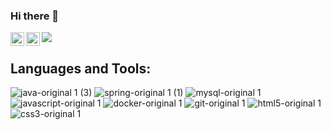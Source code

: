 ### Hi there 👋

<a href="https://twitter.com/mangeshsn">
  <img align="left" alt="Mangesh Narkhede | Twitter" width="22px" src="https://raw.githubusercontent.com/peterthehan/peterthehan/master/assets/twitter.svg" />
</a>

<a href="https://www.linkedin.com/in/mangeshnarkhede/">
  <img align="left" alt="Mangesh's LinkedIN" width="22px" src="https://raw.githubusercontent.com/peterthehan/peterthehan/master/assets/linkedin.svg" />
</a>

![](https://visitor-badge.glitch.me/badge?page_id=mangeshsn.mangeshsn)

<!-- in your header -->
<link rel="stylesheet" href="https://cdn.jsdelivr.net/gh/devicons/devicon@v2.11.0/devicon.min.css">

## **Languages and Tools:**  

<!-- icons from https://devicon.dev/ -->

![java-original 1 (3)](https://user-images.githubusercontent.com/679831/116859599-dc00c880-ac1d-11eb-88d2-aa09fa41d672.png)
![spring-original 1 (1)](https://user-images.githubusercontent.com/679831/116859601-ddca8c00-ac1d-11eb-958f-08df431acd25.png)
![mysql-original 1](https://user-images.githubusercontent.com/679831/116859608-defbb900-ac1d-11eb-96c4-3fce1e9c8888.png)
![javascript-original 1](https://user-images.githubusercontent.com/679831/116859612-e02ce600-ac1d-11eb-8a26-fe245bb94cf9.png)
![docker-original 1](https://user-images.githubusercontent.com/679831/116859672-fe92e180-ac1d-11eb-9036-b46e80fafd2d.png)
![git-original 1](https://user-images.githubusercontent.com/679831/116859859-4a458b00-ac1e-11eb-9286-ffedc8b0eea2.png)
![html5-original 1](https://user-images.githubusercontent.com/679831/116860006-8678eb80-ac1e-11eb-9c70-720a0aa4befe.png)
![css3-original 1](https://user-images.githubusercontent.com/679831/116860012-87aa1880-ac1e-11eb-9164-05f22da3ab5f.png)



<!--
**mangeshsn/mangeshsn** is a ✨ _special_ ✨ repository because its `README.md` (this file) appears on your GitHub profile.

Here are some ideas to get you started:

- 🔭 I’m currently working on ...
- 🌱 I’m currently learning ...
- 👯 I’m looking to collaborate on ...
- 🤔 I’m looking for help with ...
- 💬 Ask me about ...
- 📫 How to reach me: ...
- 😄 Pronouns: ...
- ⚡ Fun fact: ...
-->


